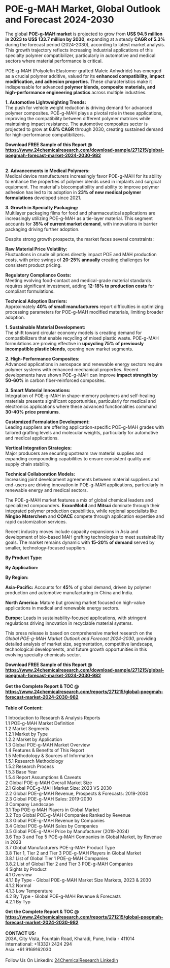 <h1>POE-g-MAH Market, Global Outlook and Forecast 2024-2030</h1><p>The global <strong>POE-g-MAH market</strong> is projected to grow from <strong>US$ 94.5 million in 2023 to US$ 133.7 million by 2030</strong>, expanding at a steady <strong>CAGR of 5.3%</strong> during the forecast period (2024-2030), according to latest market analysis. This growth trajectory reflects increasing industrial applications of this specialty polymer compatibilizer, particularly in automotive and medical sectors where material performance is critical.</p><p>POE-g-MAH (Polyolefin Elastomer grafted Maleic Anhydride) has emerged as a crucial polymer additive, valued for its <strong>enhanced compatibility, impact modification, and adhesion properties</strong>. These characteristics make it indispensable for advanced <strong>polymer blends, composite materials, and high-performance engineering plastics</strong> across multiple industries.</p><p><strong>1. Automotive Lightweighting Trends:</strong><br>
The push for vehicle weight reduction is driving demand for advanced polymer composites. POE-g-MAH plays a pivotal role in these applications, improving the compatibility between different polymer matrices while maintaining impact resistance. The automotive composites sector is projected to grow at <strong>6.8% CAGR</strong> through 2030, creating sustained demand for high-performance compatibilizers.</p><div><b>Download FREE Sample of this Report @ 
            <a href="https://www.24chemicalresearch.com/download-sample/271215/global-poegmah-forecast-market-2024-2030-982">
            https://www.24chemicalresearch.com/download-sample/271215/global-poegmah-forecast-market-2024-2030-982</a></b></div><br><p><strong>2. Advancements in Medical Polymers:</strong><br>
Medical device manufacturers increasingly favor POE-g-MAH for its ability to enhance the properties of polymer blends used in implants and surgical equipment. The material's biocompatibility and ability to improve polymer adhesion has led to its adoption in <strong>23% of new medical polymer formulations</strong> developed since 2021.</p><p><strong>3. Growth in Specialty Packaging:</strong><br>
Multilayer packaging films for food and pharmaceutical applications are increasingly utilizing POE-g-MAH as a tie-layer material. This segment accounts for <strong>35% of current market demand</strong>, with innovations in barrier packaging driving further adoption.</p><p>Despite strong growth prospects, the market faces several constraints:</p><p><strong>Raw Material Price Volatility:</strong><br>
Fluctuations in crude oil prices directly impact POE and MAH production costs, with price swings of <strong>20-25% annually</strong> creating challenges for consistent product pricing.</p><p><strong>Regulatory Compliance Costs:</strong><br>
Meeting evolving food-contact and medical-grade material standards requires significant investment, adding <strong>12-18% to production costs</strong> for compliant formulations.</p><p><strong>Technical Adoption Barriers:</strong><br>
Approximately <strong>40% of small manufacturers</strong> report difficulties in optimizing processing parameters for POE-g-MAH modified materials, limiting broader adoption.</p><p><strong>1. Sustainable Material Development:</strong><br>
The shift toward circular economy models is creating demand for compatibilizers that enable recycling of mixed plastic waste. POE-g-MAH formulations are proving effective in <strong>upcycling 75% of previously incompatible plastic blends</strong>, opening new market segments.</p><p><strong>2. High-Performance Composites:</strong><br>
Advanced applications in aerospace and renewable energy sectors require polymer systems with enhanced mechanical properties. Recent developments have shown POE-g-MAH can improve <strong>impact strength by 50-60%</strong> in carbon fiber-reinforced composites.</p><p><strong>3. Smart Material Innovations:</strong><br>
Integration of POE-g-MAH in shape-memory polymers and self-healing materials presents significant opportunities, particularly for medical and electronics applications where these advanced functionalities command <strong>30-40% price premiums</strong>.</p><p><strong>Customized Formulation Development:</strong><br>
Leading suppliers are offering application-specific POE-g-MAH grades with tailored grafting levels and molecular weights, particularly for automotive and medical applications.</p><p><strong>Vertical Integration Strategies:</strong><br>
Major producers are securing upstream raw material supplies and expanding compounding capabilities to ensure consistent quality and supply chain stability.</p><p><strong>Technical Collaboration Models:</strong><br>
Increasing joint development agreements between material suppliers and end-users are driving innovation in POE-g-MAH applications, particularly in renewable energy and medical sectors.</p><p>The POE-g-MAH market features a mix of global chemical leaders and specialized compounders. <strong>ExxonMobil</strong> and <strong>Mitsui</strong> dominate through their integrated polymer production capabilities, while regional specialists like <strong>Ningbo Materchem</strong> and <strong>COACE</strong> compete through application expertise and rapid customization services.</p><p>Recent industry moves include capacity expansions in Asia and development of bio-based MAH grafting technologies to meet sustainability goals. The market remains dynamic with <strong>15-20% of demand</strong> served by smaller, technology-focused suppliers.</p><p><strong>By Product Type:</strong></p><p><strong>By Application:</strong></p><p><strong>By Region:</strong></p><p><strong>Asia-Pacific:</strong> Accounts for <strong>45%</strong> of global demand, driven by polymer production and automotive manufacturing in China and India.</p><p><strong>North America:</strong> Mature but growing market focused on high-value applications in medical and renewable energy sectors.</p><p><strong>Europe:</strong> Leads in sustainability-focused applications, with stringent regulations driving innovation in recyclable material systems.</p><p>This press release is based on comprehensive market research on the <em>Global POE-g-MAH Market Outlook and Forecast 2024-2030</em>, providing detailed analysis of market size, segmentation, competitive landscape, technological developments, and future growth opportunities in this evolving specialty chemicals sector.</p><div><b>Download FREE Sample of this Report @ 
            <a href="https://www.24chemicalresearch.com/download-sample/271215/global-poegmah-forecast-market-2024-2030-982">
            https://www.24chemicalresearch.com/download-sample/271215/global-poegmah-forecast-market-2024-2030-982</a></b></div><br><div><b>Get the Complete Report & TOC @ 
            <a href="https://www.24chemicalresearch.com/reports/271215/global-poegmah-forecast-market-2024-2030-982">
            https://www.24chemicalresearch.com/reports/271215/global-poegmah-forecast-market-2024-2030-982</a></b></div><br>
            <b>Table of Content:</b><p>1 Introduction to Research & Analysis Reports<br />
    1.1 POE-g-MAH Market Definition<br />
    1.2 Market Segments<br />
        1.2.1 Market by Type<br />
        1.2.2 Market by Application<br />
    1.3 Global POE-g-MAH Market Overview<br />
    1.4 Features & Benefits of This Report<br />
    1.5 Methodology & Sources of Information<br />
        1.5.1 Research Methodology<br />
        1.5.2 Research Process<br />
        1.5.3 Base Year<br />
        1.5.4 Report Assumptions & Caveats<br />
2 Global POE-g-MAH Overall Market Size<br />
    2.1 Global POE-g-MAH Market Size: 2023 VS 2030<br />
    2.2 Global POE-g-MAH Revenue, Prospects & Forecasts: 2019-2030<br />
    2.3 Global POE-g-MAH Sales: 2019-2030<br />
3 Company Landscape<br />
    3.1 Top POE-g-MAH Players in Global Market<br />
    3.2 Top Global POE-g-MAH Companies Ranked by Revenue<br />
    3.3 Global POE-g-MAH Revenue by Companies<br />
    3.4 Global POE-g-MAH Sales by Companies<br />
    3.5 Global POE-g-MAH Price by Manufacturer (2019-2024)<br />
    3.6 Top 3 and Top 5 POE-g-MAH Companies in Global Market, by Revenue in 2023<br />
    3.7 Global Manufacturers POE-g-MAH Product Type<br />
    3.8 Tier 1, Tier 2 and Tier 3 POE-g-MAH Players in Global Market<br />
        3.8.1 List of Global Tier 1 POE-g-MAH Companies<br />
        3.8.2 List of Global Tier 2 and Tier 3 POE-g-MAH Companies<br />
4 Sights by Product<br />
    4.1 Overview<br />
        4.1.1 By Type - Global POE-g-MAH Market Size Markets, 2023 & 2030<br />
        4.1.2 Normal<br />
        4.1.3 Low Temperature<br />
    4.2 By Type - Global POE-g-MAH Revenue & Forecasts<br />
        4.2.1 By Typ</p><div><b>Get the Complete Report & TOC @ 
            <a href="https://www.24chemicalresearch.com/reports/271215/global-poegmah-forecast-market-2024-2030-982">
            https://www.24chemicalresearch.com/reports/271215/global-poegmah-forecast-market-2024-2030-982</a></b></div><br><b>CONTACT US:</b><br>
            203A, City Vista, Fountain Road, Kharadi, Pune, India - 411014<br>
            International: +1(332) 2424 294<br>
            Asia: +91 9169162030 <br><br>
            Follow Us On LinkedIn: <a href="https://www.linkedin.com/company/24chemicalresearch/">24ChemicalResearch LinkedIn</a>